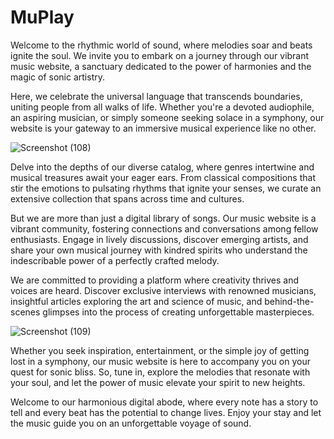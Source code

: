 # MuPlay
Welcome to the rhythmic world of sound, where melodies soar and beats ignite the soul. We invite you to embark on a journey through our vibrant music website, a sanctuary dedicated to the power of harmonies and the magic of sonic artistry.

Here, we celebrate the universal language that transcends boundaries, uniting people from all walks of life. Whether you're a devoted audiophile, an aspiring musician, or simply someone seeking solace in a symphony, our website is your gateway to an immersive musical experience like no other.

![Screenshot (108)](https://github.com/Ankita19soni/MuPlay/assets/132035991/d15bd0d6-54e6-47aa-87f3-4e60cf14c4d8)

Delve into the depths of our diverse catalog, where genres intertwine and musical treasures await your eager ears. From classical compositions that stir the emotions to pulsating rhythms that ignite your senses, we curate an extensive collection that spans across time and cultures.

But we are more than just a digital library of songs. Our music website is a vibrant community, fostering connections and conversations among fellow enthusiasts. Engage in lively discussions, discover emerging artists, and share your own musical journey with kindred spirits who understand the indescribable power of a perfectly crafted melody.

We are committed to providing a platform where creativity thrives and voices are heard. Discover exclusive interviews with renowned musicians, insightful articles exploring the art and science of music, and behind-the-scenes glimpses into the process of creating unforgettable masterpieces.

![Screenshot (109)](https://github.com/Ankita19soni/MuPlay/assets/132035991/ee05b7e3-430b-495b-8256-4cce9049aa70)


Whether you seek inspiration, entertainment, or the simple joy of getting lost in a symphony, our music website is here to accompany you on your quest for sonic bliss. So, tune in, explore the melodies that resonate with your soul, and let the power of music elevate your spirit to new heights.

Welcome to our harmonious digital abode, where every note has a story to tell and every beat has the potential to change lives. Enjoy your stay and let the music guide you on an unforgettable voyage of sound.
